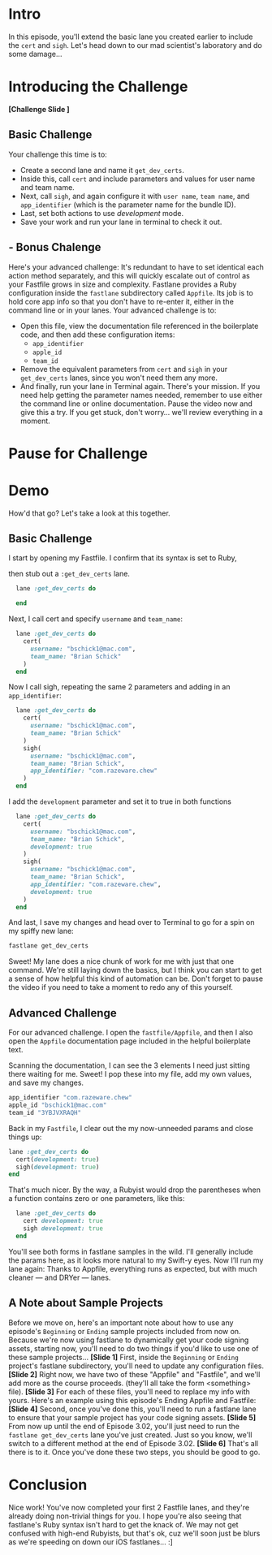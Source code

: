 # Intro
In this episode, you'll extend the basic lane you created earlier to include the `cert` and `sigh`. Let's head down to our mad scientist's laboratory and do some damage…
# Introducing the Challenge
**[Challenge Slide ]**
## Basic Challenge
Your challenge this time is to:
- Create a second lane and name it `get_dev_certs`.
- Inside this, call `cert` and include parameters and values for user name and team name.
- Next, call `sigh`, and again configure it with `user name`, `team name`, and `app_identifier` (which is the parameter name for the bundle ID). 
- Last, set both actions to use *development*  mode.
- Save your work and run your lane in terminal to check it out.
## - Bonus Chalenge
Here's your advanced challenge:
It's redundant to have to set identical each action method separately, and this will quickly escalate out of control as your Fastfile grows in size and complexity. 
Fastlane provides a Ruby configuration inside the `fastlane` subdirectory called `Appfile`. Its job is to hold core app info so that you don't have to re-enter it, either in the command line or in your lanes. 
Your advanced challenge is to:
- Open this file, view the  documentation file referenced in the boilerplate code, and then add these configuration items:
	- `app_identifier`
	- `apple_id`
	- `team_id`
- Remove the equivalent parameters from `cert` and `sigh` in your `get_dev_certs` lanes, since you won't need them any more. 
- And finally, run your lane in Terminal again.
There's your mission. If you need help getting the parameter names needed, remember to use either the command line or online documentation.
Pause the video now and give this a try. If you get stuck, don't worry… we'll review everything in a moment.
# Pause for Challenge
# Demo
How'd that go? Let's take a look at this together.
## Basic Challenge
I start by opening my Fastfile. I confirm that its syntax is set to Ruby, 
<!-- Show in Finder then open into code editor and set syntax to Ruby -->
then stub out a `:get_dev_certs` lane.
```ruby
  lane :get_dev_certs do

  end
```

Next, I call cert and specify `username` and `team_name`:
```ruby
  lane :get_dev_certs do
    cert(
      username: "bschick1@mac.com",
      team_name: "Brian Schick"
    )
  end 
```

Now I call sigh, repeating the same 2 parameters and adding in an `app_identifier`:
```ruby
  lane :get_dev_certs do
    cert(
      username: "bschick1@mac.com",
      team_name: "Brian Schick"
    )
    sigh(
      username: "bschick1@mac.com",
      team_name: "Brian Schick",
      app_identifier: "com.razeware.chew"
    )
  end 
```

I add the `development` parameter and set it to true in both functions 
```ruby
  lane :get_dev_certs do
    cert(
      username: "bschick1@mac.com",
      team_name: "Brian Schick",
      development: true
    )
    sigh(
      username: "bschick1@mac.com",
      team_name: "Brian Schick",
      app_identifier: "com.razeware.chew",
      development: true
    )
  end 
```
And last, I save my changes 
and head over to Terminal to go for a spin on my spiffy new lane: 
```ruby
fastlane get_dev_certs
```

Sweet! My lane does a nice chunk of work for me with just that one command. We're still laying down the basics, but I think you can start to get a sense of how helpful this kind of automation can be. 
Don't forget to pause the video if you need to take a moment to redo any of this yourself.


## Advanced Challenge
For our advanced challenge. I open the `fastfile/Appfile`, 
and then I also open the `Appfile` documentation page included in the helpful boilerplate text.
<!-- Open https://docs.fastlane.tools/advanced/#appfile in browser -->
Scanning the documentation, I can see the 3 elements I need just sitting there waiting for me. Sweet! I pop these into my file, add my own values, and save my changes.
```ruby
app_identifier "com.razeware.chew"
apple_id "bschick1@mac.com"
team_id "3YBJVXRAQH"
```

Back in my `Fastfile`,  I clear out the my now-unneeded params and close things up:
```ruby
lane :get_dev_certs do
  cert(development: true)
  sigh(development: true)
end 
```
That's much nicer. By the way, a Rubyist would drop the parentheses when a function contains zero or one parameters, like this:
```ruby
  lane :get_dev_certs do
    cert development: true
    sigh development: true
  end 
```
You'll see both forms in fastlane samples in the wild. I'll generally include the params here, as it looks more natural to my Swift-y eyes.
Now I’ll run my lane again:
Thanks to Appfile, everything runs as expected, but with much cleaner — and DRYer — lanes.

<!-- EDITOR: The following section has no demo video -- just the slide content. -->

## A Note about Sample Projects
Before we move on, here's an important note about how to use any episode's `Beginning` or `Ending` sample projects included from now on. 
Because we're now using fastlane to dynamically get your code signing assets, starting now, you'll need to do two things if you'd like to use one of these sample projects…
**[Slide 1]**
First, inside the `Beginning` or `Ending` project's fastlane subdirectory, you'll need to update any configuration files. 
**[Slide 2]**
Right now, we have two of these "Appfile" and "Fastfile", and we'll add more as the course proceeds. (they'll all take the form \<something\> file).
**[Slide 3]**
For each of these files, you'll need to replace my info with yours. Here's an example using this episode's Ending Appfile and Fastfile:
**[Slide 4]**
Second, once you've done this, you'll need to run a fastlane lane to ensure that your sample project has your code signing assets. 
**[Slide 5]**
From now up until the end of Episode 3.02, you'll just need to run the `fastlane get_dev_certs` lane you've just created. Just so you know, we'll switch to a different method at the end of Episode 3.02.
**[Slide 6]**
That's all there is to it. Once you've done these two steps, you should be good to go.
# Conclusion
Nice work! You've now completed your first 2 Fastfile lanes, and they're already doing non-trivial things for you. I hope you're also seeing that fastlane's Ruby syntax isn't hard to get the knack of. We may not get confused with high-end Rubyists, but that's ok, cuz we'll soon just be blurs as we're speeding on down our iOS fastlanes… :]
